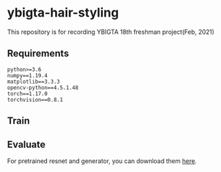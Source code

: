 # ybigta-hair-styling
This repository is for recording YBIGTA 18th freshman project(Feb, 2021)

## Requirements

    python>=3.6
    numpy==1.19.4
    matplotlib==3.3.3
    opencv-python==4.5.1.48
    torch==1.17.0
    torchvision==0.8.1


## Train


## Evaluate

For pretrained resnet and generator, you can download them [here](https://drive.google.com/drive/u/0/folders/1rZOmFv0OaMbolPGBl1NBhz56Gn_C2c9H).
